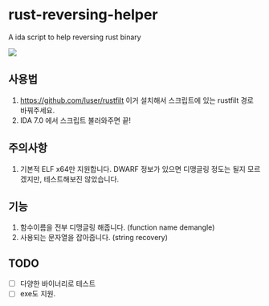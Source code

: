 # rust-reversing-helper

A ida script to help reversing rust binary

![](https://github.com/cha5126568/rust-reversing-helper/blob/master/pic/diff.png)

## 사용법

1. https://github.com/luser/rustfilt
이거 설치해서 스크립트에 있는 rustfilt 경로 바꿔주세요.
2. IDA 7.0 에서 스크립트 불러와주면 끝!

## 주의사항
1. 기본적 ELF x64만 지원합니다. 
DWARF 정보가 있으면 디맹글링 정도는 될지 모르겠지만, 테스트해보진 않았습니다.

## 기능
1. 함수이름을 전부 디맹글링 해줍니다. (function name demangle)
2. 사용되는 문자열을 잡아줍니다. (string recovery)

## TODO
- [ ] 다양한 바이너리로 테스트
- [ ] exe도 지원.
